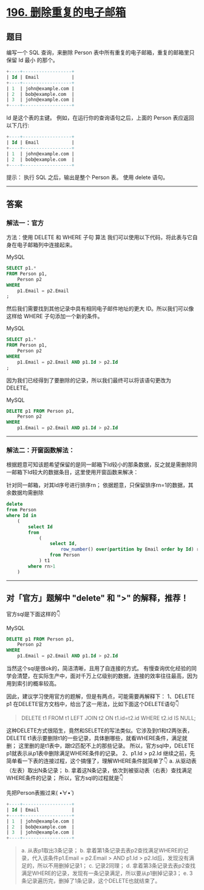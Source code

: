 # [196. 删除重复的电子邮箱](https://leetcode-cn.com/problems/delete-duplicate-emails/)

## 题目

编写一个 SQL 查询，来删除 Person 表中所有重复的电子邮箱，重复的邮箱里只保留 Id 最小 的那个。
```sql
+----+------------------+
| Id | Email            |
+----+------------------+
| 1  | john@example.com |
| 2  | bob@example.com  |
| 3  | john@example.com |
+----+------------------+
```
Id 是这个表的主键。
例如，在运行你的查询语句之后，上面的 Person 表应返回以下几行:
```sql
+----+------------------+
| Id | Email            |
+----+------------------+
| 1  | john@example.com |
| 2  | bob@example.com  |
+----+------------------+
```
提示：
执行 SQL 之后，输出是整个 Person 表。
使用 delete 语句。

-----------------------------

## 答案

### 解法一：官方

方法：使用 DELETE 和 WHERE 子句
算法
我们可以使用以下代码，将此表与它自身在电子邮箱列中连接起来。

MySQL
```sql
SELECT p1.*
FROM Person p1,
    Person p2
WHERE
    p1.Email = p2.Email
;
```
然后我们需要找到其他记录中具有相同电子邮件地址的更大 ID。所以我们可以像这样给 WHERE 子句添加一个新的条件。

MySQL
```sql
SELECT p1.*
FROM Person p1,
    Person p2
WHERE
    p1.Email = p2.Email AND p1.Id > p2.Id
;
```
因为我们已经得到了要删除的记录，所以我们最终可以将该语句更改为 DELETE。

MySQL
```sql
DELETE p1 FROM Person p1,
    Person p2
WHERE
    p1.Email = p2.Email AND p1.Id > p2.Id
```

------------------------------

### 解法二：开窗函数解法：

根据题意可知该题希望保留的是同一邮箱下Id较小的那条数据，反之就是需删除同一邮箱下Id较大的数据条目，这里使用开窗函数来解决：

针对同一邮箱，对其Id序号进行排序rn；
依据题意，只保留排序rn=1的数据，其余数据均需删除
```sql
delete 
from Person
where Id in
    (
        select Id
        from
            (
                select Id,
                    row_number() over(partition by Email order by Id) rn
                from Person
            ) t1
        where rn>1
    )
```

--------------------

## 对「官方」题解中 "delete" 和 ">" 的解释，推荐！

官方sql是下面这样的👇

MySQL
```sql
DELETE p1 FROM Person p1,
    Person p2
WHERE
    p1.Email = p2.Email AND p1.Id > p2.Id
```
当然这个sql是很ok的，简洁清晰，且用了自连接的方式。
有慢查询优化经验的同学会清楚，在实际生产中，面对千万上亿级别的数据，连接的效率往往最高，因为用到索引的概率较高。

因此，建议学习使用官方的题解，但是有两点，可能需要再解释下：
1、DELETE p1
在DELETE官方文档中，给出了这一用法，比如下面这个DELETE语句👇
> DELETE t1 FROM t1 LEFT JOIN t2 ON t1.id=t2.id WHERE t2.id IS NULL;

这种DELETE方式很陌生，竟然和SELETE的写法类似。它涉及到t1和t2两张表，DELETE t1表示要删除t1的一些记录，具体删哪些，就看WHERE条件，满足就删；
这里删的是t1表中，跟t2匹配不上的那些记录。
所以，官方sql中，DELETE p1就表示从p1表中删除满足WHERE条件的记录。
2、p1.Id > p2.Id
继续之前，先简单看一下表的连接过程，这个搞懂了，理解WHERE条件就简单了👇
a. 从驱动表（左表）取出N条记录；
b. 拿着这N条记录，依次到被驱动表（右表）查找满足WHERE条件的记录；
所以，官方sql的过程就是👇

先把Person表搬过来( •̀∀•́ )
```sql
+----+------------------+
| Id | Email            |
+----+------------------+
| 1  | john@example.com |
| 2  | bob@example.com  |
| 3  | john@example.com |
+----+------------------+
```

> a. 从表p1取出3条记录；
> b. 拿着第1条记录去表p2查找满足WHERE的记录，代入该条件p1.Email = p2.Email > AND p1.Id > p2.Id后，发现没有满足的，所以不用删掉记录1；
> c. 记录2同理；
> d. 拿着第3条记录去表p2查找满足WHERE的记录，发现有一条记录满足，所以要从p1删掉记录3；
> e. 3条记录遍历完，删掉了1条记录，这个DELETE也就结束了。

